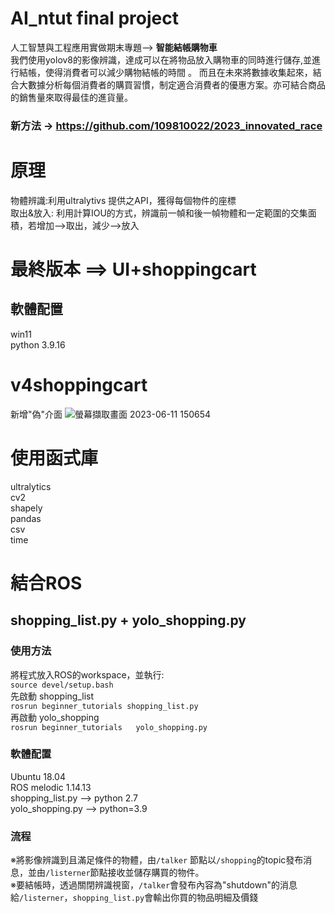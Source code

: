 # AI_ntut final project
人工智慧與工程應用實做期末專題--> **智能結帳購物車**  
我們使用yolov8的影像辨識，達成可以在將物品放入購物車的同時進行儲存,並進行結帳，使得消費者可以減少購物結帳的時間 。 
而且在未來將數據收集起來，結合大數據分析每個消費者的購買習慣，制定適合消費者的優惠方案。亦可結合商品的銷售量來取得最佳的進貨量。  
### 新方法 -> https://github.com/109810022/2023_innovated_race  


# 原理
物體辨識:利用ultralytivs 提供之API，獲得每個物件的座標  
取出&放入: 利用計算IOU的方式，辨識前一幀和後一幀物體和一定範圍的交集面積，若增加-->取出，減少-->放入  
# 最終版本 ==> UI+shoppingcart  

## 軟體配置  
win11  
python 3.9.16  
# v4shoppingcart  
新增"偽"介面
![螢幕擷取畫面 2023-06-11 150654](https://github.com/109810022/AI_ntut/assets/100888502/d54395f0-ca1c-4634-97a0-19dcb38ad2f5)


# 使用函式庫
ultralytics  
cv2  
shapely  
pandas  
csv  
time  


# 結合ROS  
## shopping_list.py + yolo_shopping.py
### 使用方法
將程式放入ROS的workspace，並執行:    
``` source devel/setup.bash ```  
先啟動 shopping_list  
``` rosrun beginner_tutorials shopping_list.py ```  
再啟動  yolo_shopping  
``` rosrun beginner_tutorials   yolo_shopping.py ```  
### 軟體配置  
Ubuntu 18.04  
ROS melodic 1.14.13  
shopping_list.py --> python 2.7   
yolo_shopping.py --> python=3.9   
### 流程  
※將影像辨識到且滿足條件的物體，由```/talker``` 節點以```/shopping```的topic發布消息，並由```/listerner```節點接收並儲存購買的物件。  
※要結帳時，透過關閉辨識視窗，```/talker```會發布內容為"shutdown"的消息給```/listerner```，```shopping_list.py```會輸出你買的物品明細及價錢




